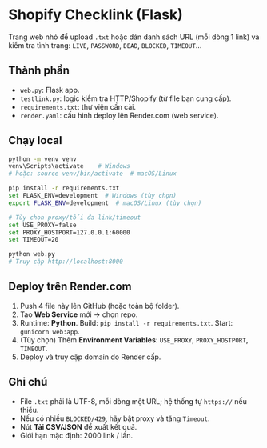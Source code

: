 # Shopify Checklink (Flask)

Trang web nhỏ để upload `.txt` hoặc dán danh sách URL (mỗi dòng 1 link) và kiểm tra tình trạng: `LIVE`, `PASSWORD`, `DEAD`, `BLOCKED`, `TIMEOUT`…

## Thành phần
- `web.py`: Flask app.
- `testlink.py`: logic kiểm tra HTTP/Shopify (từ file bạn cung cấp).
- `requirements.txt`: thư viện cần cài.
- `render.yaml`: cấu hình deploy lên Render.com (web service).

## Chạy local
```bash
python -m venv venv
venv\Scripts\activate    # Windows
# hoặc: source venv/bin/activate  # macOS/Linux

pip install -r requirements.txt
set FLASK_ENV=development  # Windows (tùy chọn)
export FLASK_ENV=development  # macOS/Linux (tùy chọn)

# Tùy chọn proxy/tối đa link/timeout
set USE_PROXY=false
set PROXY_HOSTPORT=127.0.0.1:60000
set TIMEOUT=20

python web.py
# Truy cập http://localhost:8000
```

## Deploy trên Render.com
1. Push 4 file này lên GitHub (hoặc toàn bộ folder).
2. Tạo **Web Service** mới → chọn repo.
3. Runtime: **Python**. Build: `pip install -r requirements.txt`. Start: `gunicorn web:app`.
4. (Tùy chọn) Thêm **Environment Variables**: `USE_PROXY`, `PROXY_HOSTPORT`, `TIMEOUT`.
5. Deploy và truy cập domain do Render cấp.

## Ghi chú
- File `.txt` phải là UTF-8, mỗi dòng một URL; hệ thống tự `https://` nếu thiếu.
- Nếu có nhiều `BLOCKED/429`, hãy bật proxy và tăng `Timeout`.
- Nút **Tải CSV/JSON** để xuất kết quả.
- Giới hạn mặc định: 2000 link / lần.
